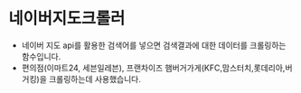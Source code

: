 # 네이버지도크롤러
- 네이버 지도 api를 활용한 검색어를 넣으면 검색결과에 대한 데이터를 크롤링하는 함수입니다.
- 편의점(이마트24, 세븐일레븐), 프랜차이즈 햄버거가게(KFC,맘스터치,롯데리아,버거킹)을 크롤링하는데 사용했습니다.

